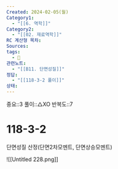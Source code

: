 ```yaml
---
Created: 2024-02-05(월)
Category1:
  - "[[6. 역학]]"
Category2:
  - "[[02. 재료역학]]"
RC 계산형 목차: 
Sources: 
tags:
  - 🧮
관련노트:
  - "[[B11. 단면성질]]"
정답:
  - "[[118-3-2 풀이]]"
상태:
---
```


중요::3
풀이::△XO
반복도::7
#  118-3-2



단면성질 산정(단면2차모멘트, 단면상승모멘트)

![[Untitled 228.png]]